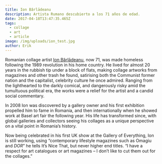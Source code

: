 ```yaml
---
title: Ion Bârlādeanu
description: Artista Rumano descubierto a los 71 años de edad.
date: 2017-04-18T13:47:35.465Z
tags:
  - collage
  - art
  - article
image: /img/uploads/ion_test.jpg
author: Erik
---
```

Romanian collage artist [Ion Bârlādeanu](http://www.gallevery.com/artists/ion-barladeanu), now 71, was made homeless following the 1989 revolution in his home country. He lived for almost 20 years in the rubbish tip under a block of flats, making collage artworks from magazines and other trash he found, satirising both the Communist former nation and the capitalist, celebrity culture he once admired. Ranging from the lighthearted to the darkly comical, and dangerously risky amid the tumultuous political era, the works were a relief for the artist and a candid social commentary.

In 2008 Ion was discovered by a gallery owner and his first exhibition propelled him to fame in Romania, and then internationally when he showed work at Basel art fair the following year. His life has transformed since, with global galleries and collectors seeing his collages as a unique perspective on a vital point in Romania’s history.

Now being celebrated in his first UK show at the Gallery of Everything, Ion is still working, using “contemporary lifestyle magazines such as Omagiu and *DOR*” he tells It’s Nice That, but never higher end titles. “I have a respect for art catalogues or art magazines – I don’t like to cut them out for the collages.”
